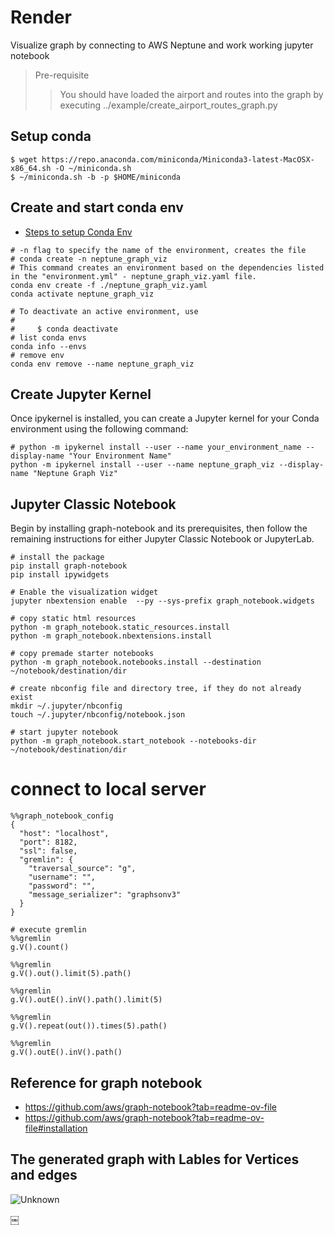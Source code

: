 # Render
Visualize graph by connecting to AWS Neptune and work working jupyter notebook

>Pre-requisite
>> You should have loaded the airport and routes into the graph  by executing ../example/create_airport_routes_graph.py   

## Setup conda
```shell
$ wget https://repo.anaconda.com/miniconda/Miniconda3-latest-MacOSX-x86_64.sh -O ~/miniconda.sh
$ ~/miniconda.sh -b -p $HOME/miniconda 
```

## Create and start conda env  
- [Steps to setup Conda Env](https://github.com/paramraghavan/beginners-py-learn/blob/4019888505a849be9bbfda5f4c952b9101277c5a/setup_conda_env.md)

```shell
# -n flag to specify the name of the environment, creates the file
# conda create -n neptune_graph_viz
# This command creates an environment based on the dependencies listed in the "environment.yml" - neptune_graph_viz.yaml file.
conda env create -f ./neptune_graph_viz.yaml
conda activate neptune_graph_viz

# To deactivate an active environment, use
#
#     $ conda deactivate
# list conda envs
conda info --envs
# remove env
conda env remove --name neptune_graph_viz
```

## Create Jupyter Kernel
Once ipykernel is installed, you can create a Jupyter kernel for your Conda environment using the following command:
```shell
# python -m ipykernel install --user --name your_environment_name --display-name "Your Environment Name"
python -m ipykernel install --user --name neptune_graph_viz --display-name "Neptune Graph Viz"

```


## Jupyter Classic Notebook
Begin by installing graph-notebook and its prerequisites, then follow the remaining instructions for either Jupyter Classic Notebook or JupyterLab.
```shell
# install the package
pip install graph-notebook
pip install ipywidgets
```
```shell
# Enable the visualization widget
jupyter nbextension enable  --py --sys-prefix graph_notebook.widgets

# copy static html resources
python -m graph_notebook.static_resources.install
python -m graph_notebook.nbextensions.install

# copy premade starter notebooks
python -m graph_notebook.notebooks.install --destination ~/notebook/destination/dir

# create nbconfig file and directory tree, if they do not already exist
mkdir ~/.jupyter/nbconfig
touch ~/.jupyter/nbconfig/notebook.json

# start jupyter notebook
python -m graph_notebook.start_notebook --notebooks-dir ~/notebook/destination/dir
```

# connect to local server
```graph_notebook
%%graph_notebook_config
{
  "host": "localhost",
  "port": 8182,
  "ssl": false,
  "gremlin": {
    "traversal_source": "g",
    "username": "",
    "password": "",
    "message_serializer": "graphsonv3"
  }
}

# execute gremlin
%%gremlin 
g.V().count()

%%gremlin 
g.V().out().limit(5).path()

%%gremlin 
g.V().outE().inV().path().limit(5)

%%gremlin 
g.V().repeat(out()).times(5).path()

%%gremlin 
g.V().outE().inV().path()

```

## Reference for graph notebook
- https://github.com/aws/graph-notebook?tab=readme-ov-file
- https://github.com/aws/graph-notebook?tab=readme-ov-file#installation


## The generated graph with Lables for Vertices and edges
![Unknown](https://github.com/paramraghavan/tinkerpop/assets/52529498/8372ae04-454e-4aca-bd1d-176f191bd996)


￼

